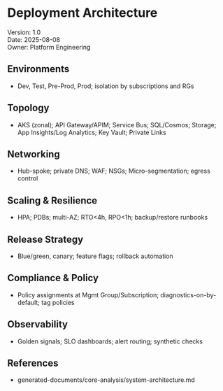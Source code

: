 # Deployment Architecture

Version: 1.0  
Date: 2025-08-08  
Owner: Platform Engineering

## Environments
- Dev, Test, Pre-Prod, Prod; isolation by subscriptions and RGs

## Topology
- AKS (zonal); API Gateway/APIM; Service Bus; SQL/Cosmos; Storage; App Insights/Log Analytics; Key Vault; Private Links

## Networking
- Hub-spoke; private DNS; WAF; NSGs; Micro-segmentation; egress control

## Scaling & Resilience
- HPA; PDBs; multi-AZ; RTO<4h, RPO<1h; backup/restore runbooks

## Release Strategy
- Blue/green, canary; feature flags; rollback automation

## Compliance & Policy
- Policy assignments at Mgmt Group/Subscription; diagnostics-on-by-default; tag policies

## Observability
- Golden signals; SLO dashboards; alert routing; synthetic checks

## References
- generated-documents/core-analysis/system-architecture.md

